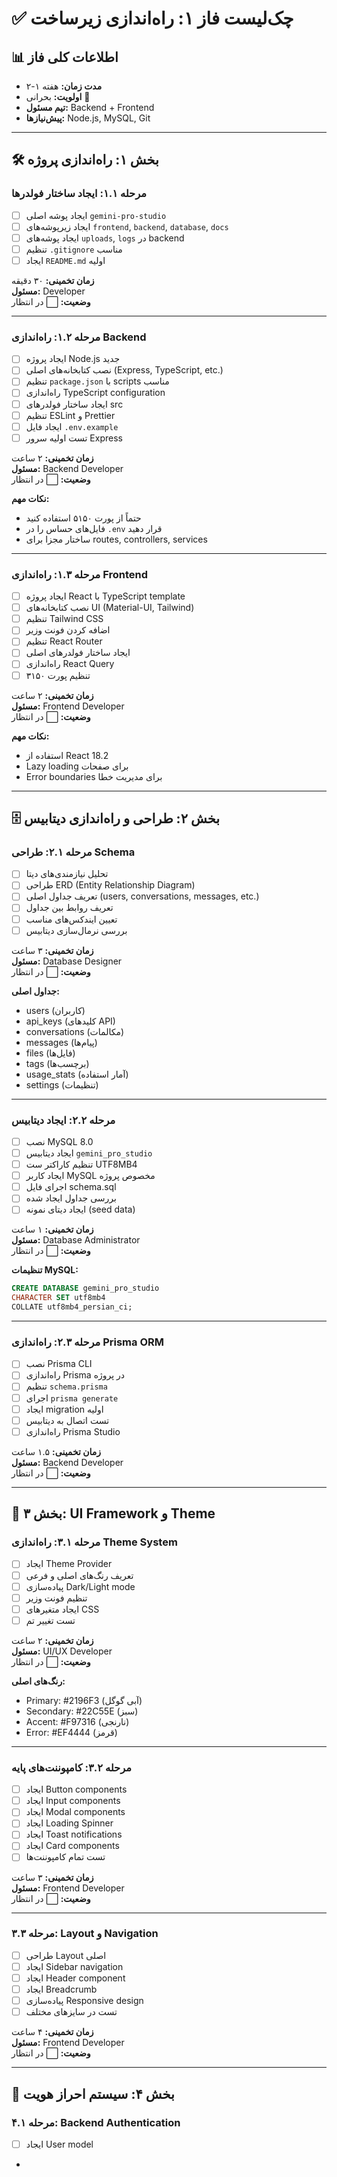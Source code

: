 # ✅ چک‌لیست فاز ۱: راه‌اندازی زیرساخت

## 📊 اطلاعات کلی فاز
- **مدت زمان:** هفته ۱-۲
- **اولویت:** بحرانی 🔴
- **تیم مسئول:** Backend + Frontend
- **پیش‌نیازها:** Node.js, MySQL, Git

---

## 🛠️ بخش ۱: راه‌اندازی پروژه

### مرحله ۱.۱: ایجاد ساختار فولدرها
- [ ] ایجاد پوشه اصلی `gemini-pro-studio`
- [ ] ایجاد زیرپوشه‌های `frontend`, `backend`, `database`, `docs`
- [ ] ایجاد پوشه‌های `uploads`, `logs` در backend
- [ ] تنظیم `.gitignore` مناسب
- [ ] ایجاد `README.md` اولیه

**زمان تخمینی:** ۳۰ دقیقه  
**مسئول:** Developer  
**وضعیت:** ⬜ در انتظار

---

### مرحله ۱.۲: راه‌اندازی Backend
- [ ] ایجاد پروژه Node.js جدید
- [ ] نصب کتابخانه‌های اصلی (Express, TypeScript, etc.)
- [ ] تنظیم `package.json` با scripts مناسب
- [ ] راه‌اندازی TypeScript configuration
- [ ] ایجاد ساختار فولدرهای src
- [ ] تنظیم ESLint و Prettier
- [ ] ایجاد فایل `.env.example`
- [ ] تست اولیه سرور Express

**زمان تخمینی:** ۲ ساعت  
**مسئول:** Backend Developer  
**وضعیت:** ⬜ در انتظار

**نکات مهم:**
- حتماً از پورت ۵۱۵۰ استفاده کنید
- فایل‌های حساس را در `.env` قرار دهید
- ساختار مجزا برای routes, controllers, services

---

### مرحله ۱.۳: راه‌اندازی Frontend
- [ ] ایجاد پروژه React با TypeScript template
- [ ] نصب کتابخانه‌های UI (Material-UI, Tailwind)
- [ ] تنظیم Tailwind CSS
- [ ] اضافه کردن فونت وزیر
- [ ] تنظیم React Router
- [ ] ایجاد ساختار فولدرهای اصلی
- [ ] راه‌اندازی React Query
- [ ] تنظیم پورت ۳۱۵۰

**زمان تخمینی:** ۲ ساعت  
**مسئول:** Frontend Developer  
**وضعیت:** ⬜ در انتظار

**نکات مهم:**
- استفاده از React 18.2
- Lazy loading برای صفحات
- Error boundaries برای مدیریت خطا

---

## 🗄️ بخش ۲: طراحی و راه‌اندازی دیتابیس

### مرحله ۲.۱: طراحی Schema
- [ ] تحلیل نیازمندی‌های دیتا
- [ ] طراحی ERD (Entity Relationship Diagram)
- [ ] تعریف جداول اصلی (users, conversations, messages, etc.)
- [ ] تعریف روابط بین جداول
- [ ] تعیین ایندکس‌های مناسب
- [ ] بررسی نرمال‌سازی دیتابیس

**زمان تخمینی:** ۳ ساعت  
**مسئول:** Database Designer  
**وضعیت:** ⬜ در انتظار

**جداول اصلی:**
- users (کاربران)
- api_keys (کلیدهای API)
- conversations (مکالمات)
- messages (پیام‌ها)
- files (فایل‌ها)
- tags (برچسب‌ها)
- usage_stats (آمار استفاده)
- settings (تنظیمات)

---

### مرحله ۲.۲: ایجاد دیتابیس
- [ ] نصب MySQL 8.0
- [ ] ایجاد دیتابیس `gemini_pro_studio`
- [ ] تنظیم کاراکتر ست UTF8MB4
- [ ] ایجاد کاربر MySQL مخصوص پروژه
- [ ] اجرای فایل schema.sql
- [ ] بررسی جداول ایجاد شده
- [ ] ایجاد دیتای نمونه (seed data)

**زمان تخمینی:** ۱ ساعت  
**مسئول:** Database Administrator  
**وضعیت:** ⬜ در انتظار

**تنظیمات MySQL:**
```sql
CREATE DATABASE gemini_pro_studio 
CHARACTER SET utf8mb4 
COLLATE utf8mb4_persian_ci;
```

---

### مرحله ۲.۳: راه‌اندازی Prisma ORM
- [ ] نصب Prisma CLI
- [ ] راه‌اندازی Prisma در پروژه
- [ ] تنظیم `schema.prisma`
- [ ] اجرای `prisma generate`
- [ ] ایجاد migration اولیه
- [ ] تست اتصال به دیتابیس
- [ ] راه‌اندازی Prisma Studio

**زمان تخمینی:** ۱.۵ ساعت  
**مسئول:** Backend Developer  
**وضعیت:** ⬜ در انتظار

---

## 🎨 بخش ۳: UI Framework و Theme

### مرحله ۳.۱: راه‌اندازی Theme System
- [ ] ایجاد Theme Provider
- [ ] تعریف رنگ‌های اصلی و فرعی
- [ ] پیاده‌سازی Dark/Light mode
- [ ] تنظیم فونت وزیر
- [ ] ایجاد متغیرهای CSS
- [ ] تست تغییر تم

**زمان تخمینی:** ۲ ساعت  
**مسئول:** UI/UX Developer  
**وضعیت:** ⬜ در انتظار

**رنگ‌های اصلی:**
- Primary: #2196F3 (آبی گوگل)
- Secondary: #22C55E (سبز)
- Accent: #F97316 (نارنجی)
- Error: #EF4444 (قرمز)

---

### مرحله ۳.۲: کامپوننت‌های پایه
- [ ] ایجاد Button components
- [ ] ایجاد Input components
- [ ] ایجاد Modal components
- [ ] ایجاد Loading Spinner
- [ ] ایجاد Toast notifications
- [ ] ایجاد Card components
- [ ] تست تمام کامپوننت‌ها

**زمان تخمینی:** ۳ ساعت  
**مسئول:** Frontend Developer  
**وضعیت:** ⬜ در انتظار

---

### مرحله ۳.۳: Layout و Navigation
- [ ] طراحی Layout اصلی
- [ ] ایجاد Sidebar navigation
- [ ] ایجاد Header component
- [ ] ایجاد Breadcrumb
- [ ] پیاده‌سازی Responsive design
- [ ] تست در سایزهای مختلف

**زمان تخمینی:** ۴ ساعت  
**مسئول:** Frontend Developer  
**وضعیت:** ⬜ در انتظار

---

## 🔐 بخش ۴: سیستم احراز هویت

### مرحله ۴.۱: Backend Authentication
- [ ] ایجاد User model
-